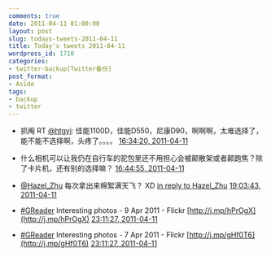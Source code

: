```yaml
---
comments: true
date: 2011-04-11 01:00:00
layout: post
slug: todays-tweets-2011-04-11
title: Today's tweets 2011-04-11
wordpress_id: 1710
categories:
- twitter-backup[Twitter备份]
post_format:
- Aside
tags:
- backup
- twitter
---
```





  * 抓阄 RT [@htgyj](http://twitter.com/htgyj): 佳能1100D，佳能D550，尼康D90，啊啊啊，太难选择了，能不能不选择啊，头疼了。。。。 [16:34:20, 2011-04-11](http://twitter.com/gfrog/statuses/57360821944201216)





  * 什么相机可以让我仍在自行车的驼包里还不用担心会被颠散架或者颠跑焦？除了卡片机，还有别的选择嘛？ [16:44:55, 2011-04-11](http://twitter.com/gfrog/statuses/57363484035399680)





  * [@Hazel_Zhu](http://twitter.com/Hazel_Zhu) 每次拿出来棉絮满天飞？ XD [in reply to Hazel_Zhu](http://twitter.com/Hazel_Zhu/statuses/57385930717274112) [19:03:43, 2011-04-11](http://twitter.com/gfrog/statuses/57398416317218816)





  * [#GReader](http://search.twitter.com/search?q=%23GReader) Interesting photos -  9 Apr 2011 - Flickr [http://j.mp/hPrOgX](http://j.mp/hPrOgX) [23:11:27, 2011-04-11](http://twitter.com/gfrog/statuses/57460759608832000)





  * [#GReader](http://search.twitter.com/search?q=%23GReader) Interesting photos -  7 Apr 2011 - Flickr [http://j.mp/gHf0T6](http://j.mp/gHf0T6) [23:11:27, 2011-04-11](http://twitter.com/gfrog/statuses/57460761290747904)




